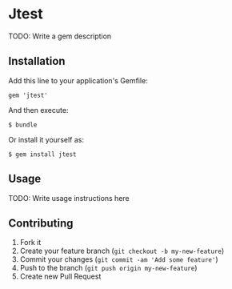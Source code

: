# Jtest

TODO: Write a gem description

## Installation

Add this line to your application's Gemfile:

    gem 'jtest'

And then execute:

    $ bundle

Or install it yourself as:

    $ gem install jtest

## Usage

TODO: Write usage instructions here

## Contributing

1. Fork it
2. Create your feature branch (`git checkout -b my-new-feature`)
3. Commit your changes (`git commit -am 'Add some feature'`)
4. Push to the branch (`git push origin my-new-feature`)
5. Create new Pull Request
